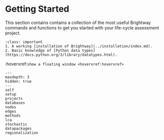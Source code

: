 # Getting Started

This section contains contains a collection of the most useful Brightway commands and functions to get you started with your life-cycle assessment project. 

```{admonition} Prerequisites
:class: important
1. A working [installation of Brightway](../installation/index.md).
2. Basic knowledge of [Python data types](https://docs.python.org/3/library/datatypes.html).
```

:hoverxref:`show a floating window <hoverxref:hoverxref>`

```{toctree}
---
maxdepth: 3
hidden: true
---
self
setup
projects
databases
nodes
edges
methods
lca
stochastic
datapackages
regionalization
```